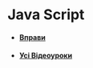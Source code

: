 # Java Script

 - #### [Вправи](https://github.com/Dead-TR/-tch/blob/main/js/plan.md)

 - #### [Усі Відеоуроки](https://www.youtube.com/watch?v=FrUynyijdSI&list=PLenwk9TUJzJ41x_7o3Z5laAngAuuqfpQW)

